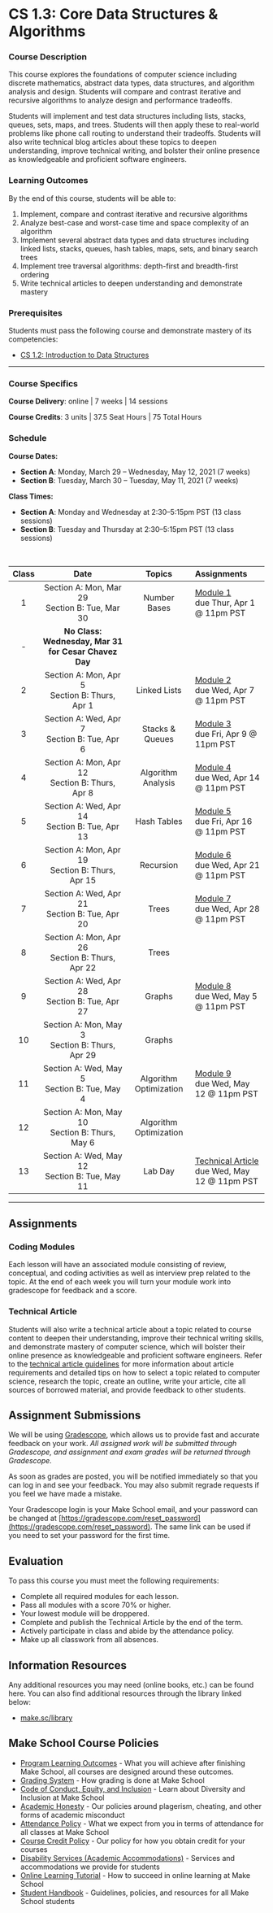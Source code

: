 # CS 1.3: Core Data Structures & Algorithms

### Course Description

This course explores the foundations of computer science including discrete mathematics, abstract data types, data structures, and algorithm analysis and design. Students will compare and contrast iterative and recursive algorithms to analyze design and performance tradeoffs. 

Students will implement and test data structures including lists, stacks, queues, sets, maps, and trees. Students will then apply these to real-world problems like phone call routing to understand their tradeoffs. Students will also write technical blog articles about these topics to deepen understanding, improve technical writing, and bolster their online presence as knowledgeable and proficient software engineers.


 
### Learning Outcomes

By the end of this course, students will be able to:
1. Implement, compare and contrast iterative and recursive algorithms
1. Analyze best-case and worst-case time and space complexity of an algorithm
1. Implement several abstract data types and data structures including linked lists, stacks, queues, hash tables, maps, sets, and binary search trees
1. Implement tree traversal algorithms: depth-first and breadth-first ordering
1. Write technical articles to deepen understanding and demonstrate mastery


### Prerequisites

Students must pass the following course and demonstrate mastery of its competencies:
- [CS 1.2: Introduction to Data Structures](https://make.sc/cs12-repo) 


---


### Course Specifics

**Course Delivery**: online | 7 weeks | 14 sessions

**Course Credits**: 3 units | 37.5 Seat Hours | 75 Total Hours

### Schedule

**Course Dates:** 
* **Section A**: Monday, March 29 – Wednesday, May 12, 2021 (7 weeks)
* **Section B**: Tuesday, March 30 – Tuesday, May 11, 2021 (7 weeks)

**Class Times:** 
* **Section A**: Monday and Wednesday at 2:30–5:15pm PST (13 class sessions)
* **Section B**: Tuesday and Thursday at 2:30–5:15pm PST (13 class sessions)


<br/>


| Class |                         Date                            |         Topics         |                 Assignments                 |
|:-----:|:-------------------------------------------------------:|:----------------------:|:--------------------------------------------|
|   1   |  Section A: Mon, Mar 29 <br> Section B:  Tue, Mar 30    |  Number Bases          | [Module 1] <br/> due Thur, Apr 1 @ 11pm PST |
|   -   | **No Class: Wednesday, Mar 31 for Cesar Chavez Day**    |
|   2   |  Section A:  Mon, Apr 5  <br> Section B:  Thurs, Apr 1  | Linked Lists           | [Module 2] <br/> due Wed, Apr 7 @ 11pm PST  |
|   3   |  Section A:  Wed, Apr 7  <br> Section B:  Tue, Apr 6    | Stacks & Queues        | [Module 3] <br/> due Fri, Apr 9 @ 11pm PST  |
|   4   |  Section A:  Mon, Apr 12 <br> Section B:  Thurs, Apr 8  | Algorithm Analysis     | [Module 4] <br/> due Wed, Apr 14 @ 11pm PST |
|   5   |  Section A:  Wed, Apr 14 <br> Section B:  Tue, Apr 13   | Hash Tables            | [Module 5] <br/> due Fri, Apr 16 @ 11pm PST |
|   6   |  Section A:  Mon, Apr 19 <br> Section B:  Thurs, Apr 15 | Recursion              | [Module 6] <br/> due Wed, Apr 21 @ 11pm PST |
|   7   |  Section A:  Wed, Apr 21 <br> Section B:  Tue, Apr 20   | Trees                  | [Module 7] <br/> due Wed, Apr 28 @ 11pm PST |
|   8   |  Section A:  Mon, Apr 26 <br> Section B:  Thurs, Apr 22 | Trees                  | 
|   9   |  Section A:  Wed, Apr 28 <br> Section B:  Tue, Apr 27   | Graphs                 | [Module 8] <br/> due Wed, May 5 @ 11pm PST  |
|   10  |  Section A:  Mon, May 3  <br> Section B:  Thurs, Apr 29 | Graphs                 | 
|   11  |  Section A:  Wed, May 5  <br> Section B:  Tue, May 4    | Algorithm Optimization | [Module 9] <br/> due Wed, May 12 @ 11pm PST |
|   12  |  Section A:  Mon, May 10 <br> Section B:  Thurs, May 6  | Algorithm Optimization | 
|   13  |  Section A:  Wed, May 12 <br> Section B:  Tue, May 11   | Lab Day                | [Technical Article] <br/> due Wed, May 12 @ 11pm PST |




[Number Bases]: https://www.gradescope.com/
[Linked Lists]: https://www.gradescope.com/
[Stacks & Queues]: https://www.gradescope.com/
[Algorithm Analysis]: https://www.gradescope.com/
[Recursion]: https://www.gradescope.com/
[Trees]: https://www.gradescope.com/
[Graphs]: https://www.gradescope.com/
[Algorithm Optimization]: https://www.gradescope.com/


[Module 1]: https://www.gradescope.com/
[Module 2]: https://www.gradescope.com/
[Module 3]: https://www.gradescope.com/
[Module 4]: https://www.gradescope.com/
[Module 5]: https://www.gradescope.com/
[Module 6]: https://www.gradescope.com/
[Module 7]: https://www.gradescope.com/
[Module 8]: https://www.gradescope.com/
[Module 9]: https://www.gradescope.com/

[Technical Article]: https://www.gradescope.com/




--- 

## Assignments


### Coding Modules

Each lesson will have an associated module consisting of review, conceptual, and coding activities as well as interview prep related to the topic. At the end of each week you will turn your module work into gradescope for feedback and a score.

### Technical Article

Students will also write a technical article about a topic related to course content to deepen their understanding, improve their technical writing skills, and demonstrate mastery of computer science, which will bolster their online presence as knowledgeable and proficient software engineers.
Refer to the [technical article guidelines][] for more information about article requirements and detailed tips on how to select a topic related to computer science, research the topic, create an outline, write your article, cite all sources of borrowed material, and provide feedback to other students.

[technical article guidelines]: https://make.sc/cs13-article-guidelines

## Assignment Submissions

We will be using [Gradescope](gradescope.com), which allows us to provide fast and accurate feedback on your work. *All assigned work will be submitted through Gradescope, and assignment and exam grades will be returned through Gradescope.*

As soon as grades are posted, you will be notified immediately so that you can log in and see your feedback. You may also submit regrade requests if you feel we have made a mistake.

Your Gradescope login is your Make School email, and your password can be changed at [https://gradescope.com/reset_password](https://gradescope.com/reset_password). The same link can be used if you need to set your password for the first time.


## Evaluation

To pass this course you must meet the following requirements:

- Complete all required modules for each lesson.
- Pass all modules with a score 70% or higher.
- Your lowest module will be droppered.
- Complete and publish the Technical Article by the end of the term.
- Actively participate in class and abide by the attendance policy.
- Make up all classwork from all absences.

##  Information Resources

Any additional resources you may need (online books, etc.) can be found here. You can also find additional resources through the library linked below:

- [make.sc/library](http://make.sc/library)

## Make School Course Policies

- [Program Learning Outcomes](https://make.sc/program-learning-outcomes) - What you will achieve after finishing Make School, all courses are designed around these outcomes.
- [Grading System](https://make.sc/grading-system) - How grading is done at Make School
- [Code of Conduct, Equity, and Inclusion](https://make.sc/code-of-conduct) - Learn about Diversity and Inclusion at Make School
- [Academic Honesty](https://make.sc/academic-honesty-policy) - Our policies around plagerism, cheating, and other forms of academic misconduct
- [Attendance Policy](https://make.sc/attendance-policy) - What we expect from you in terms of attendance for all classes at Make School
- [Course Credit Policy](https://make.sc/course-credit-policy) - Our policy for how you obtain credit for your courses
- [Disability Services (Academic Accommodations)](https://make.sc/disability-services) - Services and accommodations we provide for students
- [Online Learning Tutorial](https://make.sc/online-learning-tutorial) - How to succeed in online learning at Make School
- [Student Handbook](https://make.sc/student-handbook) - Guidelines, policies, and resources for all Make School students

